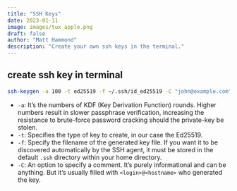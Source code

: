 ```yaml
---
title: "SSH Keys"
date: 2023-01-11
image: images/tux_apple.png
draft: false
author: "Matt Hammond"
description: "Create your own ssh keys in the terminal."
---
```


## create ssh key in terminal

```bash
ssh-keygen -a 100 -t ed25519 -f ~/.ssh/id_ed25519 -C "john@example.com"
```

- `-a`: It’s the numbers of KDF (Key Derivation Function) rounds. Higher numbers result in slower passphrase verification, increasing the resistance to brute-force password cracking should the private-key be stolen.
- `-t`: Specifies the type of key to create, in our case the Ed25519.
- `-f`: Specify the filename of the generated key file. If you want it to be discovered automatically by the SSH agent, it must be stored in the default `.ssh` directory within your home directory.
- `-C`: An option to specify a comment. It’s purely informational and can be anything. But it’s usually filled with `<login>@<hostname>` who generated the key.
